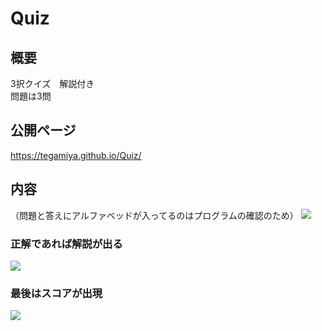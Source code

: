 # Quiz

## 概要
3択クイズ　解説付き  
問題は3問

## 公開ページ
https://tegamiya.github.io/Quiz/

## 内容
（問題と答えにアルファベッドが入ってるのはプログラムの確認のため）
<img src="https://user-images.githubusercontent.com/40752235/51953124-79d51e00-247e-11e9-9ce5-2ef6ff5ca0b7.png">

### 正解であれば解説が出る
<img src="https://user-images.githubusercontent.com/40752235/51953126-7e99d200-247e-11e9-8fc6-dd6aed4e9395.png">

### 最後はスコアが出現
<img src="https://user-images.githubusercontent.com/40752235/51953130-8194c280-247e-11e9-9fc6-fa4605992c2f.png">
